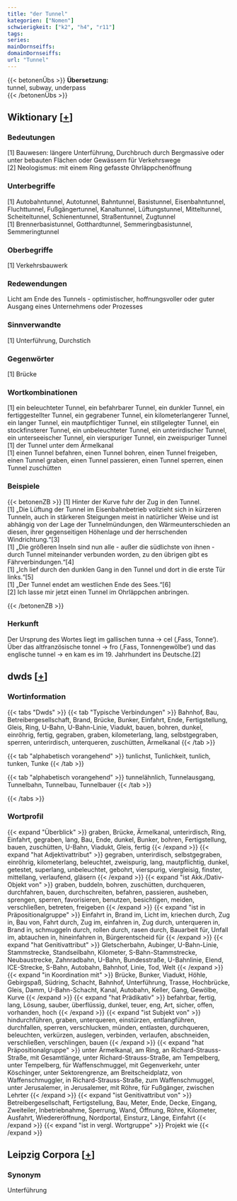 ```yaml
---
title: "der Tunnel"
kategorien: ["Nomen"]
schwierigkeit: ["k2", "h4", "r11"]
tags:
series:
mainDornseiffs:
domainDornseiffs:
url: "Tunnel"
---
```


{{< betonenÜbs >}}
**Übersetzung:**  
tunnel, subway, underpass  
{{< /betonenÜbs >}}

## Wiktionary [[+](https://de.wiktionary.org/wiki/Tunnel)]

### Bedeutungen
[1] Bauwesen: längere Unterführung, Durchbruch durch Bergmassive oder unter bebauten Flächen oder Gewässern für Verkehrswege  
[2] Neologismus: mit einem Ring gefasste Ohrläppchenöffnung  

### Unterbegriffe
[1] Autobahntunnel, Autotunnel, Bahntunnel, Basistunnel, Eisenbahntunnel, Fluchttunnel, Fußgängertunnel, Kanaltunnel, Lüftungstunnel, Mitteltunnel, Scheiteltunnel, Schienentunnel, Straßentunnel, Zugtunnel  
[1] Brennerbasistunnel, Gotthardtunnel, Semmeringbasistunnel, Semmeringtunnel  

### Oberbegriffe
[1] Verkehrsbauwerk  

### Redewendungen
Licht am Ende des Tunnels - optimistischer, hoffnungsvoller oder guter Ausgang eines Unternehmens oder Prozesses  

### Sinnverwandte
[1] Unterführung, Durchstich  

### Gegenwörter
[1] Brücke  

### Wortkombinationen
[1] ein beleuchteter Tunnel, ein befahrbarer Tunnel, ein dunkler Tunnel, ein fertiggestellter Tunnel, ein gegrabener Tunnel, ein kilometerlangerer Tunnel, ein langer Tunnel, ein mautpflichtiger Tunnel, ein stillgelegter Tunnel, ein stockfinsterer Tunnel, ein unbeleuchteter Tunnel, ein unterirdischer Tunnel, ein unterseeischer Tunnel, ein vierspuriger Tunnel, ein zweispuriger Tunnel  
[1] der Tunnel unter dem Ärmelkanal  
[1] einen Tunnel befahren, einen Tunnel bohren, einen Tunnel freigeben, einen Tunnel graben, einen Tunnel passieren, einen Tunnel sperren, einen Tunnel zuschütten  

### Beispiele
{{< betonenZB >}}
[1] Hinter der Kurve fuhr der Zug in den Tunnel.  
[1] „Die Lüftung der Tunnel im Eisenbahnbetrieb vollzieht sich in kürzeren Tunneln, auch in stärkeren Steigungen meist in natürlicher Weise und ist abhängig von der Lage der Tunnelmündungen, den Wärmeunterschieden an diesen, ihrer gegenseitigen Höhenlage und der herrschenden Windrichtung.“[3]  
[1] „Die größeren Inseln sind nun alle - außer die südlichste von ihnen - durch Tunnel miteinander verbunden worden, zu den übrigen gibt es Fährverbindungen.“[4]  
[1] „Ich lief durch den dunklen Gang in den Tunnel und dort in die erste Tür links.“[5]  
[1] „Der Tunnel endet am westlichen Ende des Sees.“[6]  
[2] Ich lasse mir jetzt einen Tunnel im Ohrläppchen anbringen.  

{{< /betonenZB >}}
### Herkunft
Der Ursprung des Wortes liegt im gallischen tunna → cel (‚Fass, Tonne‘). Über das altfranzösische tonnel → fro (‚Fass, Tonnengewölbe‘) und das englische tunnel → en kam es im 19. Jahrhundert ins Deutsche.[2]  



## dwds [[+](https://www.dwds.de/wb/Tunnel)]

### Wortinformation
{{< tabs "Dwds" >}}
{{< tab "Typische Verbindungen" >}}
Bahnhof, Bau, Betreibergesellschaft, Brand, Brücke, Bunker, Einfahrt, Ende, Fertigstellung, Gleis, Ring, U-Bahn, U-Bahn-Linie, Viadukt, bauen, bohren, dunkel, einröhrig, fertig, gegraben, graben, kilometerlang, lang, selbstgegraben, sperren, unterirdisch, unterqueren, zuschütten, Ärmelkanal
{{< /tab >}}

{{< tab "alphabetisch vorangehend" >}}
tunlichst, Tunlichkeit, tunlich, tunken, Tunke
{{< /tab >}}

{{< tab "alphabetisch vorangehend" >}}
tunnelähnlich, Tunnelausgang, Tunnelbahn, Tunnelbau, Tunnelbauer
{{< /tab >}}

{{< /tabs >}}

### Wortprofil
{{< expand "Überblick" >}} graben, Brücke, Ärmelkanal, unterirdisch, Ring, Einfahrt, gegraben, lang, Bau, Ende, dunkel, Bunker, bohren, Fertigstellung, bauen, zuschütten, U-Bahn, Viadukt, Gleis, fertig {{< /expand >}}
{{< expand "hat Adjektivattribut" >}} gegraben, unterirdisch, selbstgegraben, einröhrig, kilometerlang, beleuchtet, zweispurig, lang, mautpflichtig, dunkel, getestet, superlang, unbeleuchtet, gebohrt, vierspurig, viergleisig, finster, mittellang, verlaufend, gläsern {{< /expand >}}
{{< expand "ist Akk./Dativ-Objekt von" >}} graben, buddeln, bohren, zuschütten, durchqueren, durchfahren, bauen, durchschreiten, befahren, passieren, ausheben, sprengen, sperren, favorisieren, benutzen, besichtigen, meiden, verschließen, betreten, freigeben {{< /expand >}}
{{< expand "ist in Präpositionalgruppe" >}} Einfahrt in, Brand im, Licht im, kriechen durch, Zug in, Bau von, Fahrt durch, Zug im, einfahren in, Zug durch, unterqueren in, Brand in, schmuggeln durch, rollen durch, rasen durch, Bauarbeit für, Unfall im, abtauchen in, hineinfahren in, Bürgerentscheid für {{< /expand >}}
{{< expand "hat Genitivattribut" >}} Gletscherbahn, Aubinger, U-Bahn-Linie, Stammstrecke, Standseilbahn, Kilometer, S-Bahn-Stammstrecke, Neubaustrecke, Zahnradbahn, U-Bahn, Bundesstraße, U-Bahnlinie, Elend, ICE-Strecke, S-Bahn, Autobahn, Bahnhof, Linie, Tod, Welt {{< /expand >}}
{{< expand "in Koordination mit" >}} Brücke, Bunker, Viadukt, Höhle, Gebirgspaß, Südring, Schacht, Bahnhof, Unterführung, Trasse, Hochbrücke, Gleis, Damm, U-Bahn-Schacht, Kanal, Autobahn, Keller, Gang, Gewölbe, Kurve {{< /expand >}}
{{< expand "hat Prädikativ" >}} befahrbar, fertig, lang, Lösung, sauber, überflüssig, dunkel, teuer, eng, Art, sicher, offen, vorhanden, hoch {{< /expand >}}
{{< expand "ist Subjekt von" >}} hindurchführen, graben, unterqueren, einstürzen, entlangführen, durchfallen, sperren, verschlucken, münden, entlasten, durchqueren, beleuchten, verkürzen, auslegen, verbinden, verlaufen, abschneiden, verschließen, verschlingen, bauen {{< /expand >}}
{{< expand "hat Präpositionalgruppe" >}} unter Ärmelkanal, am Ring, an Richard-Strauss-Straße, mit Gesamtlänge, unter Richard-Strauss-Straße, am Tempelberg, unter Tempelberg, für Waffenschmuggel, mit Gegenverkehr, unter Köschinger, unter Sektorengrenze, am Breitscheidplatz, von Waffenschmuggler, in Richard-Strauss-Straße, zum Waffenschmuggel, unter Jerusalemer, in Jerusalemer, mit Röhre, für Fußgänger, zwischen Lehrter {{< /expand >}}
{{< expand "ist Genitivattribut von" >}} Betreibergesellschaft, Fertigstellung, Bau, Meter, Ende, Decke, Eingang, Zweiteiler, Inbetriebnahme, Sperrung, Wand, Öffnung, Röhre, Kilometer, Ausfahrt, Wiedereröffnung, Nordportal, Einsturz, Länge, Einfahrt {{< /expand >}}
{{< expand "ist in vergl. Wortgruppe" >}} Projekt wie {{< /expand >}}

## Leipzig Corpora [[+](https://corpora.uni-leipzig.de/en/res?word=Tunnel&corpusId=deu_newscrawl-public_2018)]


### Synonym
Unterführung

